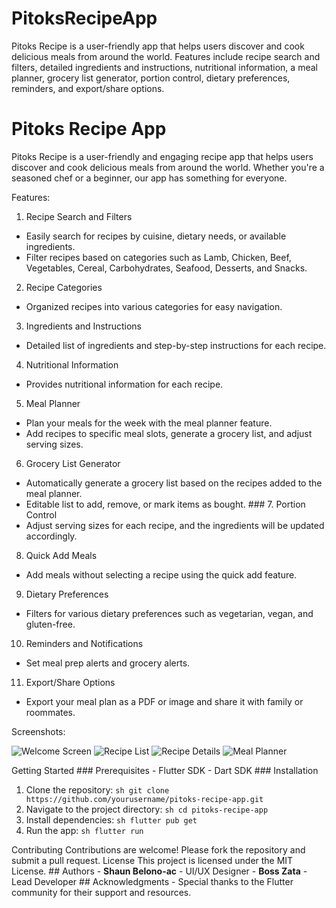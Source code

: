 # PitoksRecipeApp
Pitoks Recipe is a user-friendly app that helps users discover and cook delicious meals from around the world. Features include recipe search and filters, detailed ingredients and instructions, nutritional information, a meal planner, grocery list generator, portion control, dietary preferences, reminders, and export/share options.


# Pitoks Recipe App 

Pitoks Recipe is a user-friendly and engaging recipe app that helps users discover and cook delicious meals from around the world.
Whether you're a seasoned chef or a beginner, our app has something for everyone. 

Features:

1. Recipe Search and Filters 
- Easily search for recipes by cuisine, dietary needs, or available ingredients. 
- Filter recipes based on categories such as Lamb, Chicken, Beef, Vegetables, Cereal, Carbohydrates, Seafood, Desserts, and Snacks. 

2. Recipe Categories 
- Organized recipes into various categories for easy navigation. 

3. Ingredients and Instructions 
- Detailed list of ingredients and step-by-step instructions for each recipe. 

4. Nutritional Information 
- Provides nutritional information for each recipe. 

5. Meal Planner 
- Plan your meals for the week with the meal planner feature. 
- Add recipes to specific meal slots, generate a grocery list, and adjust serving sizes. 

6. Grocery List Generator 
- Automatically generate a grocery list based on the recipes added to the meal planner. 
- Editable list to add, remove, or mark items as bought. ### 7. Portion Control 
- Adjust serving sizes for each recipe, and the ingredients will be updated accordingly. 

8. Quick Add Meals 
- Add meals without selecting a recipe using the quick add feature.

9. Dietary Preferences 
- Filters for various dietary preferences such as vegetarian, vegan, and gluten-free. 

10. Reminders and Notifications 
- Set meal prep alerts and grocery alerts. 

11. Export/Share Options 
- Export your meal plan as a PDF or image and share it with family or roommates.

Screenshots:

![Welcome Screen](assets/images/welcome_screen.png) ![Recipe List](assets/images/recipe_list.png) ![Recipe Details](assets/images/recipe_details.png) ![Meal Planner](assets/images/meal_planner.png) 

Getting Started ### Prerequisites - Flutter SDK - Dart SDK ### Installation 
1. Clone the repository: ```sh git clone https://github.com/yourusername/pitoks-recipe-app.git ```
2. Navigate to the project directory: ```sh cd pitoks-recipe-app ```
3. Install dependencies: ```sh flutter pub get ```
4. Run the app: ```sh flutter run ```

Contributing Contributions are welcome! Please fork the repository and submit a pull request. 
License This project is licensed under the MIT License. ## Authors - **Shaun Belono-ac** - UI/UX Designer - **Boss Zata** - Lead Developer ## Acknowledgments - Special thanks to the Flutter community for their support and resources.

